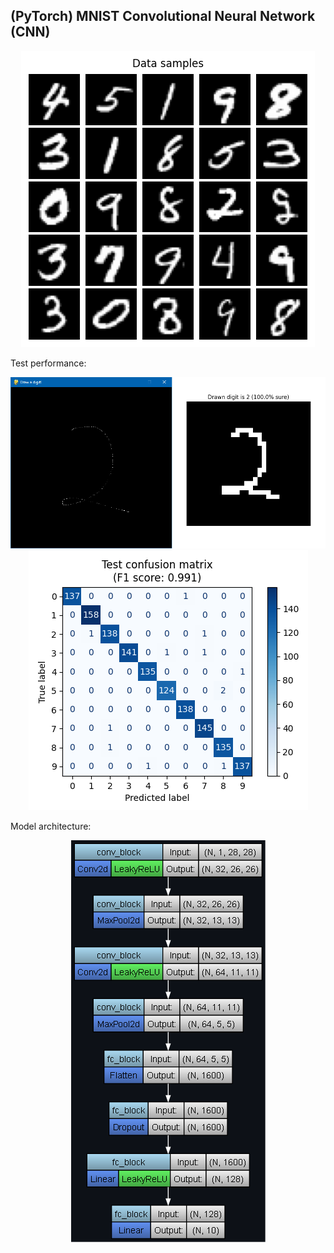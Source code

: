 ## (PyTorch) MNIST Convolutional Neural Network (CNN)

<p align="center">
	<img src="images/data_samples.png"/>
</p>

Test performance:

<p align="center">
	<img src="images/drawn_digit_classification.png"/>
	<br>
	<img src="images/test_confusion_matrix.png"/>
</p>

Model architecture:

<p align="center">
	<img src="images/model_architecture.png"/>
</p>
